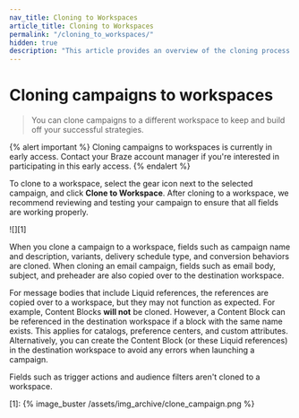 ```yaml
---
nav_title: Cloning to Workspaces
article_title: Cloning to Workspaces
permalink: "/cloning_to_workspaces/"
hidden: true
description: "This article provides an overview of the cloning process for workspaces."
---
```


# Cloning campaigns to workspaces

> You can clone campaigns to a different workspace to keep and build off your successful strategies. 

{% alert important %}
Cloning campaigns to workspaces is currently in early access. Contact your Braze account manager if you're interested in participating in this early access.
{% endalert %}

To clone to a workspace, select the <i class="fas fa-cog"></i> gear icon next to the selected campaign, and click **Clone to Workspace**. After cloning to a workspace, we recommend reviewing and testing your campaign to ensure that all fields are working properly.

![][1]

When you clone a campaign to a workspace, fields such as campaign name and description, variants, delivery schedule type, and conversion behaviors are cloned. When cloning an email campaign, fields such as email body, subject, and preheader are also copied over to the destination workspace. 

For message bodies that include Liquid references, the references are copied over to a workspace, but they may not function as expected. For example, Content Blocks **will not** be cloned. However, a Content Block can be referenced in the destination workspace if a block with the same name exists. This applies for catalogs, preference centers, and custom attributes. Alternatively, you can create the Content Block (or these Liquid references) in the destination workspace to avoid any errors when launching a campaign.

Fields such as trigger actions and audience filters aren't cloned to a workspace.

[1]: {% image_buster /assets/img_archive/clone_campaign.png %}


